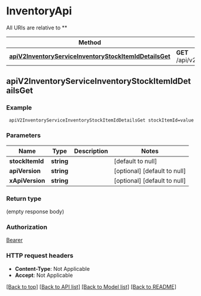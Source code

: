# InventoryApi

All URIs are relative to **

Method | HTTP request | Description
------------- | ------------- | -------------
[**apiV2InventoryServiceInventoryStockItemIdDetailsGet**](InventoryApi.md#apiV2InventoryServiceInventoryStockItemIdDetailsGet) | **GET** /api/v2/InventoryService/Inventory/{stockItemId}/Details | 



## apiV2InventoryServiceInventoryStockItemIdDetailsGet



### Example

```bash
 apiV2InventoryServiceInventoryStockItemIdDetailsGet stockItemId=value  api-version=value x-api-version:value
```

### Parameters


Name | Type | Description  | Notes
------------- | ------------- | ------------- | -------------
 **stockItemId** | **string** |  | [default to null]
 **apiVersion** | **string** |  | [optional] [default to null]
 **xApiVersion** | **string** |  | [optional] [default to null]

### Return type

(empty response body)

### Authorization

[Bearer](../README.md#Bearer)

### HTTP request headers

- **Content-Type**: Not Applicable
- **Accept**: Not Applicable

[[Back to top]](#) [[Back to API list]](../README.md#documentation-for-api-endpoints) [[Back to Model list]](../README.md#documentation-for-models) [[Back to README]](../README.md)

